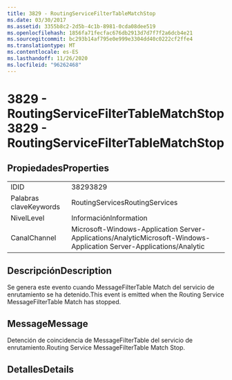 ```yaml
---
title: 3829 - RoutingServiceFilterTableMatchStop
ms.date: 03/30/2017
ms.assetid: 3355b8c2-2d5b-4c1b-8981-0cda08dee519
ms.openlocfilehash: 1856fa71fecfac676db2913d7d7f7f2a6dcb4e21
ms.sourcegitcommit: bc293b14af795e0e999e3304dd40c0222cf2ffe4
ms.translationtype: MT
ms.contentlocale: es-ES
ms.lasthandoff: 11/26/2020
ms.locfileid: "96262468"
---
```

# <a name="3829---routingservicefiltertablematchstop"></a><span data-ttu-id="b6677-102">3829 - RoutingServiceFilterTableMatchStop</span><span class="sxs-lookup"><span data-stu-id="b6677-102">3829 - RoutingServiceFilterTableMatchStop</span></span>

## <a name="properties"></a><span data-ttu-id="b6677-103">Propiedades</span><span class="sxs-lookup"><span data-stu-id="b6677-103">Properties</span></span>  
  
|||  
|-|-|  
|<span data-ttu-id="b6677-104">ID</span><span class="sxs-lookup"><span data-stu-id="b6677-104">ID</span></span>|<span data-ttu-id="b6677-105">3829</span><span class="sxs-lookup"><span data-stu-id="b6677-105">3829</span></span>|  
|<span data-ttu-id="b6677-106">Palabras clave</span><span class="sxs-lookup"><span data-stu-id="b6677-106">Keywords</span></span>|<span data-ttu-id="b6677-107">RoutingServices</span><span class="sxs-lookup"><span data-stu-id="b6677-107">RoutingServices</span></span>|  
|<span data-ttu-id="b6677-108">Nivel</span><span class="sxs-lookup"><span data-stu-id="b6677-108">Level</span></span>|<span data-ttu-id="b6677-109">Información</span><span class="sxs-lookup"><span data-stu-id="b6677-109">Information</span></span>|  
|<span data-ttu-id="b6677-110">Canal</span><span class="sxs-lookup"><span data-stu-id="b6677-110">Channel</span></span>|<span data-ttu-id="b6677-111">Microsoft-Windows-Application Server-Applications/Analytic</span><span class="sxs-lookup"><span data-stu-id="b6677-111">Microsoft-Windows-Application Server-Applications/Analytic</span></span>|  
  
## <a name="description"></a><span data-ttu-id="b6677-112">Descripción</span><span class="sxs-lookup"><span data-stu-id="b6677-112">Description</span></span>  

 <span data-ttu-id="b6677-113">Se genera este evento cuando MessageFilterTable Match del servicio de enrutamiento se ha detenido.</span><span class="sxs-lookup"><span data-stu-id="b6677-113">This event is emitted when the Routing Service MessageFilterTable Match has stopped.</span></span>  
  
## <a name="message"></a><span data-ttu-id="b6677-114">Message</span><span class="sxs-lookup"><span data-stu-id="b6677-114">Message</span></span>  

 <span data-ttu-id="b6677-115">Detención de coincidencia de MessageFilterTable del servicio de enrutamiento.</span><span class="sxs-lookup"><span data-stu-id="b6677-115">Routing Service MessageFilterTable Match Stop.</span></span>  
  
## <a name="details"></a><span data-ttu-id="b6677-116">Detalles</span><span class="sxs-lookup"><span data-stu-id="b6677-116">Details</span></span>
